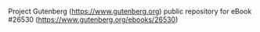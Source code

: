 Project Gutenberg (https://www.gutenberg.org) public repository for eBook #26530 (https://www.gutenberg.org/ebooks/26530)
